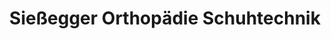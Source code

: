 ---
title: "Sießegger Orthopädie Schuhtechnik"
url: /laupheim/siessegger-orthopaedie-schuhtechnik/
shop: Schuhe
---
